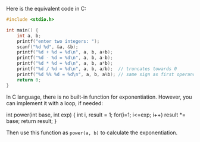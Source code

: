 Here is the equivalent code in C:

```c
#include <stdio.h>

int main() {
    int a, b;
    printf("enter two integers: ");
    scanf("%d %d", &a, &b);
    printf("%d + %d = %d\n", a, b, a+b);
    printf("%d - %d = %d\n", a, b, a-b);
    printf("%d * %d = %d\n", a, b, a*b);
    printf("%d / %d = %d\n", a, b, a/b);  // truncates towards 0
    printf("%d %% %d = %d\n", a, b, a%b); // same sign as first operand
    return 0;
}
```

In C language, there is no built-in function for exponentiation. However, you can implement it with a loop, if needed:

int power(int base, int exp) {
    int i, result = 1;
    for(i=1; i<=exp; i++)
        result *= base;
    return result;
}

Then use this function as `power(a, b)` to calculate the exponentiation.
